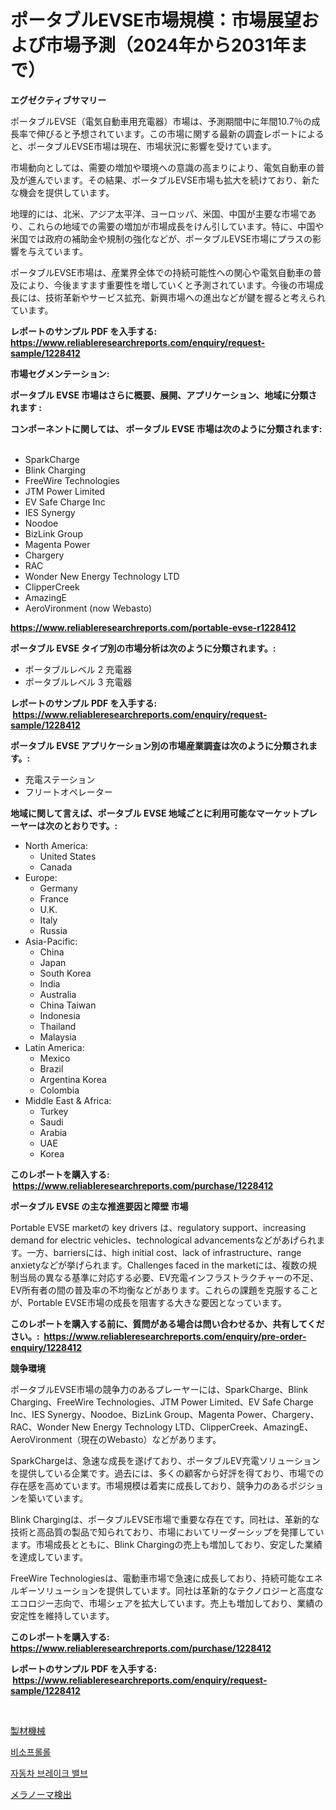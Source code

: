 <p><h1>ポータブルEVSE市場規模：市場展望および市場予測（2024年から2031年まで）</h1></p><p><strong>エグゼクティブサマリー</strong></p>
<p><p>ポータブルEVSE（電気自動車用充電器）市場は、予測期間中に年間10.7％の成長率で伸びると予想されています。この市場に関する最新の調査レポートによると、ポータブルEVSE市場は現在、市場状況に影響を受けています。</p><p>市場動向としては、需要の増加や環境への意識の高まりにより、電気自動車の普及が進んでいます。その結果、ポータブルEVSE市場も拡大を続けており、新たな機会を提供しています。</p><p>地理的には、北米、アジア太平洋、ヨーロッパ、米国、中国が主要な市場であり、これらの地域での需要の増加が市場成長をけん引しています。特に、中国や米国では政府の補助金や規制の強化などが、ポータブルEVSE市場にプラスの影響を与えています。</p><p>ポータブルEVSE市場は、産業界全体での持続可能性への関心や電気自動車の普及により、今後ますます重要性を増していくと予測されています。今後の市場成長には、技術革新やサービス拡充、新興市場への進出などが鍵を握ると考えられています。</p></p>
<p><strong>レポートのサンプル PDF を入手する: <a href="https://www.reliableresearchreports.com/enquiry/request-sample/1228412">https://www.reliableresearchreports.com/enquiry/request-sample/1228412</a></strong></p>
<p><strong>市場セグメンテーション:</strong></p>
<p><strong> ポータブル EVSE 市場はさらに概要、展開、アプリケーション、地域に分類されます :</strong></p>
<p><strong>コンポーネントに関しては、 ポータブル EVSE 市場は次のように分類されます: &nbsp;</strong></p>
<p><ul><li>SparkCharge</li><li>Blink Charging</li><li>FreeWire Technologies</li><li>JTM Power Limited</li><li>EV Safe Charge Inc</li><li>IES Synergy</li><li>Noodoe</li><li>BizLink Group</li><li>Magenta Power</li><li>Chargery</li><li>RAC</li><li>Wonder New Energy Technology LTD</li><li>ClipperCreek</li><li>AmazingE</li><li>AeroVironment (now Webasto)</li></ul></p>
<p><strong><a href="https://www.reliableresearchreports.com/portable-evse-r1228412">https://www.reliableresearchreports.com/portable-evse-r1228412</a></strong></p>
<p><strong> ポータブル EVSE タイプ別の市場分析は次のように分類されます。:</strong></p>
<p><ul><li>ポータブルレベル 2 充電器</li><li>ポータブルレベル 3 充電器</li></ul></p>
<p><strong>レポートのサンプル PDF を入手する: &nbsp;<a href="https://www.reliableresearchreports.com/enquiry/request-sample/1228412">https://www.reliableresearchreports.com/enquiry/request-sample/1228412</a></strong></p>
<p><strong> ポータブル EVSE アプリケーション別の市場産業調査は次のように分類されます。:</strong></p>
<p><ul><li>充電ステーション</li><li>フリートオペレーター</li></ul></p>
<p><strong>地域に関して言えば、ポータブル EVSE 地域ごとに利用可能なマーケットプレーヤーは次のとおりです。:</strong></p>
<p><ul>
    <li>
        North America:
        <ul>
            <li>United States</li>
            <li>Canada</li>
        </ul>
    </li>
    <li>
        Europe:
        <ul>
            <li>Germany</li>
            <li>France</li>
            <li>U.K.</li>
            <li>Italy</li>
            <li>Russia</li>
        </ul>
    </li>
    <li>
        Asia-Pacific:
        <ul>
            <li>China</li>
            <li>Japan</li>
            <li>South Korea</li>
            <li>India</li>
            <li>Australia</li>
            <li>China Taiwan</li>
            <li>Indonesia</li>
            <li>Thailand</li>
            <li>Malaysia</li>
        </ul>
    </li>
    <li>
        Latin America:
        <ul>
            <li>Mexico</li>
            <li>Brazil</li>
            <li>Argentina Korea</li>
            <li>Colombia</li>
        </ul>
    </li>
    <li>
        Middle East & Africa:
        <ul>
            <li>Turkey</li>
            <li>Saudi</li>
            <li>Arabia</li>
            <li>UAE</li>
            <li>Korea</li>
        </ul>
    </li>
    </ul></p>
<p><strong>このレポートを購入する: &nbsp;<a href="https://www.reliableresearchreports.com/purchase/1228412">https://www.reliableresearchreports.com/purchase/1228412</a></strong></p>
<p><strong>ポータブル EVSE の主な推進要因と障壁 市場</strong></p>
<p><p>Portable EVSE marketの key drivers は、regulatory support、increasing demand for electric vehicles、technological advancementsなどがあげられます。一方、barriersには、high initial cost、lack of infrastructure、range anxietyなどが挙げられます。Challenges faced in the marketには、複数の規制当局の異なる基準に対応する必要、EV充電インフラストラクチャーの不足、EV所有者の間の普及率の不均衡などがあります。これらの課題を克服することが、Portable EVSE市場の成長を阻害する大きな要因となっています。</p></p>
<p><strong>このレポートを購入する前に、質問がある場合は問い合わせるか、共有してください。:&nbsp; <a href="https://www.reliableresearchreports.com/enquiry/pre-order-enquiry/1228412">https://www.reliableresearchreports.com/enquiry/pre-order-enquiry/1228412</a></strong></p>
<p><strong>競争環境</strong></p>
<p><p>ポータブルEVSE市場の競争力のあるプレーヤーには、SparkCharge、Blink Charging、FreeWire Technologies、JTM Power Limited、EV Safe Charge Inc、IES Synergy、Noodoe、BizLink Group、Magenta Power、Chargery、RAC、Wonder New Energy Technology LTD、ClipperCreek、AmazingE、AeroVironment（現在のWebasto）などがあります。</p><p>SparkChargeは、急速な成長を遂げており、ポータブルEV充電ソリューションを提供している企業です。過去には、多くの顧客から好評を得ており、市場での存在感を高めています。市場規模は着実に成長しており、競争力のあるポジションを築いています。</p><p>Blink Chargingは、ポータブルEVSE市場で重要な存在です。同社は、革新的な技術と高品質の製品で知られており、市場においてリーダーシップを発揮しています。市場成長とともに、Blink Chargingの売上も増加しており、安定した業績を達成しています。</p><p>FreeWire Technologiesは、電動車市場で急速に成長しており、持続可能なエネルギーソリューションを提供しています。同社は革新的なテクノロジーと高度なエコロジー志向で、市場シェアを拡大しています。売上も増加しており、業績の安定性を維持しています。</p></p>
<p><strong>このレポートを購入する: &nbsp; <a href="https://www.reliableresearchreports.com/purchase/1228412">https://www.reliableresearchreports.com/purchase/1228412</a></strong></p>
<p><strong>レポートのサンプル PDF を入手する: &nbsp;<a href="https://www.reliableresearchreports.com/enquiry/request-sample/1228412">https://www.reliableresearchreports.com/enquiry/request-sample/1228412</a></strong><strong></strong></p>
<p>&nbsp;</p>
<p><p><a href="https://medium.com/@jonathandavies84/%E8%A3%BD%E6%9D%90%E6%A9%9F%E6%A2%B0%E5%B8%82%E5%A0%B4%E3%81%AF-%E5%B8%82%E5%A0%B4%E3%82%B7%E3%82%A7%E3%82%A2-%E5%B8%82%E5%A0%B4%E3%83%88%E3%83%AC%E3%83%B3%E3%83%89-%E5%B8%82%E5%A0%B4%E6%88%90%E9%95%B7%E3%81%AB%E9%96%A2%E3%81%99%E3%82%8B%E6%83%85%E5%A0%B1%E3%82%92%E6%8F%90%E4%BE%9B%E3%81%97%E3%81%A6%E3%81%84%E3%81%BE%E3%81%99-bd04ed7e7fee">製材機械</a></p><p><a href="https://medium.com/@brionnaboyle/%EB%B9%84%EC%86%8C%ED%94%84%EB%A1%9C%EB%A1%A4-%EC%8B%9C%EC%9E%A5-%EC%A7%80%ED%91%9C-%ED%95%B4%EB%8F%85-%EC%8B%9C%EC%9E%A5-%EC%A0%90%EC%9C%A0%EC%9C%A8-%ED%8A%B8%EB%A0%8C%EB%93%9C-%EB%B0%8F-%EC%84%B1%EC%9E%A5-%ED%8C%A8%ED%84%B4-f96ce5fa8766">비소프롤롤</a></p><p><a href="https://medium.com/@deborahward03/%EC%9E%90%EB%8F%99%EC%B0%A8-%EB%B8%8C%EB%A0%88%EC%9D%B4%ED%81%AC-%EB%B0%B8%EB%B8%8C-%EC%8B%9C%EC%9E%A5-%EC%84%B1%EA%B3%B5%EC%A0%81%EC%9D%B8-%EB%B9%84%EC%A6%88%EB%8B%88%EC%8A%A4-%EC%A0%84%EB%9E%B5%EC%9D%98-%EC%97%B4%EC%87%A0-2031%EB%85%84%EA%B9%8C%EC%A7%80-%EC%98%88%EC%B8%A1-d82bbf5e21d9">자동차 브레이크 밸브</a></p><p><a href="https://medium.com/@diegomoen2016/2024%E5%B9%B4%E3%81%8B%E3%82%892031%E5%B9%B4%E3%81%BE%E3%81%A7%E3%81%AE%E6%9C%9F%E9%96%93%E3%81%AB%E4%BA%88%E6%B8%AC%E3%81%95%E3%82%8C%E3%82%8B%E9%BB%92%E8%89%B2%E8%85%AB%E6%A4%9C%E5%87%BA%E5%B8%82%E5%A0%B4%E3%81%AE%E5%88%86%E6%9E%90%E3%81%A8%E8%A6%8F%E6%A8%A1%E4%BA%88%E6%B8%AC-5887009234de">メラノーマ検出</a></p></p>